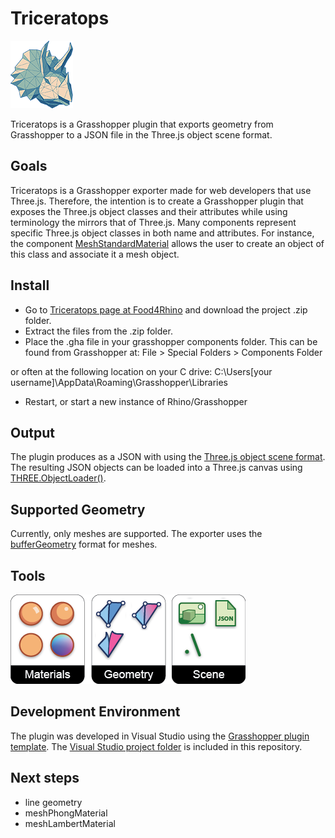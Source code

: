 # Triceratops

![Triceratops logo](threejs-exporter-icons/triceratops-logo-small.png)

Triceratops is a Grasshopper plugin that exports geometry from Grasshopper to a JSON file in the Three.js object scene format.

## Goals

Triceratops is a Grasshopper exporter made for web developers that use Three.js. Therefore, the intention is to create a Grasshopper plugin that exposes the Three.js object classes and their attributes while using terminology the mirrors that of Three.js. Many components represent specific Three.js object classes in both name and attributes. For instance, the component [MeshStandardMaterial](https://threejs.org/docs/#api/en/materials/MeshStandardMaterial) allows the user to create an object of this class and associate it a mesh object.

## Install

* Go to [Triceratops page at Food4Rhino](https://www.food4rhino.com/app/triceratops) and download the project .zip folder. 
* Extract the files from the .zip folder.
* Place the .gha file in your grasshopper components folder. This can be found from Grasshopper at:
File > Special Folders > Components Folder

or often at the following location on your C drive:
C:\Users\[your username]\AppData\Roaming\Grasshopper\Libraries
* Restart, or start a new instance of Rhino/Grasshopper

## Output

The plugin produces as a JSON with using the [Three.js object scene format](https://github.com/mrdoob/three.js/wiki/JSON-Object-Scene-format-4). The resulting JSON objects can be loaded into a Three.js canvas using [THREE.ObjectLoader()](https://threejs.org/docs/#api/en/loaders/ObjectLoader).

## Supported Geometry

Currently, only meshes are supported. The exporter uses the [bufferGeometry](https://threejs.org/docs/#api/en/core/BufferGeometry) format for meshes.

## Tools

![Triceratops menu](threejs-exporter-icons/triceratops-panel.png)

## Development Environment

The plugin was developed in Visual Studio using the [Grasshopper plugin template](https://marketplace.visualstudio.com/items?itemName=McNeel.GrasshopperAssemblyforv6). The [Visual Studio project folder](https://github.com/meliharvey/Triceratops/tree/master/threejs-exporter) is included in this repository.

## Next steps

* line geometry
* meshPhongMaterial
* meshLambertMaterial
